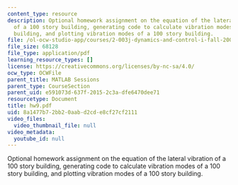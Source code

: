 ```yaml
---
content_type: resource
description: Optional homework assignment on the equation of the lateral vibration
  of a 100 story building, generating code to calculate vibration modes of a 100 story
  building, and plotting vibration modes of a 100 story building.
file: /ol-ocw-studio-app/courses/2-003j-dynamics-and-control-i-fall-2007/8a1477b72bb20aabd2cde8cf27cf2111_hw9.pdf
file_size: 68128
file_type: application/pdf
learning_resource_types: []
license: https://creativecommons.org/licenses/by-nc-sa/4.0/
ocw_type: OCWFile
parent_title: MATLAB Sessions
parent_type: CourseSection
parent_uid: e591073d-637f-2015-2c3a-dfe6470dee71
resourcetype: Document
title: hw9.pdf
uid: 8a1477b7-2bb2-0aab-d2cd-e8cf27cf2111
video_files:
  video_thumbnail_file: null
video_metadata:
  youtube_id: null
---
```

Optional homework assignment on the equation of the lateral vibration of a 100 story building, generating code to calculate vibration modes of a 100 story building, and plotting vibration modes of a 100 story building.